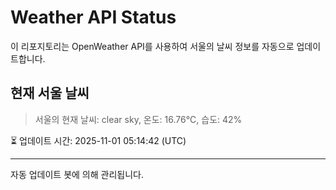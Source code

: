 
# Weather API Status

이 리포지토리는 OpenWeather API를 사용하여 서울의 날씨 정보를 자동으로 업데이트합니다.

## 현재 서울 날씨
> 서울의 현재 날씨: clear sky, 온도: 16.76°C, 습도: 42%

⏳ 업데이트 시간: 2025-11-01 05:14:42 (UTC)

---
자동 업데이트 봇에 의해 관리됩니다.

